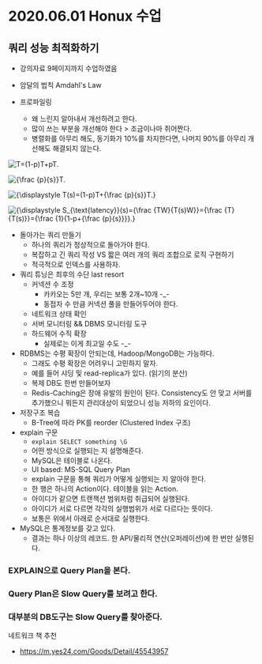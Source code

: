 # 2020.06.01 Honux 수업

## 쿼리 성능 최적화하기

* 강의자료 9페이지까지 수업하였음

* 암달의 법칙 Amdahl's Law
* 프로파일링
  * 왜 느린지 알아내서 개선하려고 한다.
  * 많이 쓰는 부분을 개선해야 한다 > 조금이나마 쥐어짠다.
  * 병렬화를 아무리 해도, 동기화가 10%를 차지한다면, 나머지 90%를 아무리 개선해도 해결되지 않는다.

![T=(1-p)T+pT.](https://wikimedia.org/api/rest_v1/media/math/render/svg/8a29e70058acfeee8c4b360c5950488704da95e9)

![{\frac {p}{s}}T.](https://wikimedia.org/api/rest_v1/media/math/render/svg/6ed2089c84fc717f688afc135b2e1a1941daba07)

![{\displaystyle T(s)=(1-p)T+{\frac {p}{s}}T.}](https://wikimedia.org/api/rest_v1/media/math/render/svg/fab2ca8c6917a924182b4c78d5a020be0d627242)

![{\displaystyle S_{\text{latency}}(s)={\frac {TW}{T(s)W}}={\frac {T}{T(s)}}={\frac {1}{1-p+{\frac {p}{s}}}}.}](https://wikimedia.org/api/rest_v1/media/math/render/svg/15d24acbe7e8167f6e0f17b6ff160b9c5fdd40e2)

* 돌아가는 쿼리 만들기
  * 하나의 쿼리가 정상적으로 돌아가야 한다.
  * 복잡하고 긴 쿼리 작성 VS 짧은 여러 개의 쿼리 조합으로 로직 구현하기
  * 적극적으로 인덱스를 사용하자.
* 쿼리 튜닝은 최후의 수단 last resort
  * 커넥션 수 조정
    * 카카오는 5만 개, 우리는 보통 2개~10개 -_-
    * 동접자 수 만큼 커넥션 풀을 만들어두어야 한다.
  * 네트워크 상태 확인
  * 서버 모니터링 && DBMS 모니터링 도구
  * 하드웨어 수직 확장
    * 실제로는 이게 최고일 수도 -_-
* RDBMS는 수평 확장이 안되는데, Hadoop/MongoDB는 가능하다.
  * 그래도 수평 확장은 어려우니 고민하지 말자.
  * 예를 들어 샤딩 및 read-replica가 있다. (읽기의 분산)
  * 복제 DB도 한번 만들어보자
  * Redis-Caching은 장애 유발의 원인이 된다. Consistency도 안 맞고 서버를 추가했으니 뭐든지 관리대상이 되었으니 성능 저하의 요인이다.
* 저장구조 복습
  * B-Tree에 따라 PK를 reorder (Clustered Index 구조)
* explain 구문
  * ```explain SELECT something \G```
  * 어떤 방식으로 실행되는 지 설명해준다.
  * MySQL은 테이블로 나온다.
  * UI based: MS-SQL Query Plan
  * explain 구문을 통해 쿼리가 어떻게 실행되는 지 알아야 한다.
  * 한 행은 하나의 Action이다. 테이블을 읽는 Action.
  * 아이디가 같으면 트랜잭션 범위처럼 취급되어 실행된다.
  * 아이디가 서로 다르면 각각의 실행범위가 서로 다르다는 뜻이다.
  * 보통은 위에서 아래로 순서대로 실행한다.
* MySQL은 통계정보를 갖고 있다.
  * 결과는 하나 이상의 레코드. 한 API/물리적 연산(오퍼레이션)에 한 번만 실행된다.

### EXPLAIN으로 Query Plan을 본다.

### Query Plan은 Slow Query를 보려고 한다.

### 대부분의 DB도구는 Slow Query를 찾아준다.



네트워크 책 추천

* https://m.yes24.com/Goods/Detail/45543957